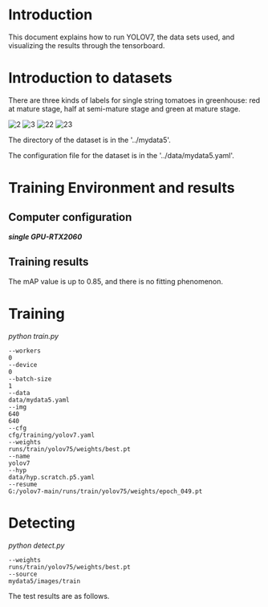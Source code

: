 # Introduction

This document explains how to run YOLOV7, the data sets used, and visualizing the results through the tensorboard.
# Introduction to datasets
There are three kinds of labels for single string tomatoes in greenhouse: red at mature stage, half at semi-mature stage and green at mature stage.

![2](https://user-images.githubusercontent.com/103248636/199666778-7bc52cae-8bfe-4677-9d32-1db06d683a97.jpg)
![3](https://user-images.githubusercontent.com/103248636/199666864-5bb87e40-c50a-4ed2-bcc0-7795529daa90.jpg)
![22](https://user-images.githubusercontent.com/103248636/199666937-3b5e8cfa-bafe-47b3-957c-bae9de868d13.jpg)
![23](https://user-images.githubusercontent.com/103248636/199666941-c59b2cec-7837-4778-b30b-8783c52f7889.jpg)

The directory of the dataset is in the '../mydata5'.

The configuration file for the dataset is in the '../data/mydata5.yaml'.
# Training Environment and results
## Computer configuration
***single GPU-RTX2060***
## Training results
The mAP value is up to 0.85, and there is no fitting phenomenon.
# Training
*python train.py*
```
--workers
0
--device
0
--batch-size
1
--data
data/mydata5.yaml
--img
640
640
--cfg
cfg/training/yolov7.yaml
--weights
runs/train/yolov75/weights/best.pt
--name
yolov7
--hyp
data/hyp.scratch.p5.yaml
--resume
G:/yolov7-main/runs/train/yolov75/weights/epoch_049.pt

```
# Detecting
*python detect.py*
```
--weights
runs/train/yolov75/weights/best.pt
--source
mydata5/images/train
```
The test results are as follows.

